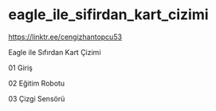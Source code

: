 # eagle_ile_sifirdan_kart_cizimi
 
https://linktr.ee/cengizhantopcu53

Eagle ile Sıfırdan Kart Çizimi

01 Giriş

02 Eğitim Robotu

03 Çizgi Sensörü

